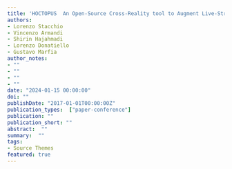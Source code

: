 ```yaml
---
title: 'HOCTOPUS  An Open-Source Cross-Reality tool to Augment Live-Streaming Remote Classes'
authors:
- Lorenzo Stacchio
- Vincenzo Armandi
- Shirin Hajahmadi
- Lorenzo Donatiello
- Gustavo Marfia
author_notes:
- ""
- ""
- ""
- ""
date: "2024-01-15 00:00:00"
doi: ""
publishDate: "2017-01-01T00:00:00Z"
publication_types:  ["paper-conference"]
publication: ""
publication_short: ""
abstract:  ""
summary:  ""
tags:
- Source Themes
featured: true
---
```

